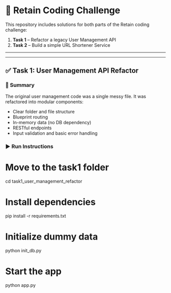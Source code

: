 # 🧠 Retain Coding Challenge

This repository includes solutions for both parts of the Retain coding challenge:

1. **Task 1** – Refactor a legacy User Management API  
2. **Task 2** – Build a simple URL Shortener Service

---


---

## ✅ Task 1: User Management API Refactor

### 📝 Summary

The original user management code was a single messy file. It was refactored into modular components:
- Clear folder and file structure
- Blueprint routing
- In-memory data (no DB dependency)
- RESTful endpoints
- Input validation and basic error handling

### ▶️ Run Instructions


# Move to the task1 folder
cd task1_user_management_refactor

# Install dependencies
pip install -r requirements.txt

# Initialize dummy data
python init_db.py

# Start the app
python app.py
